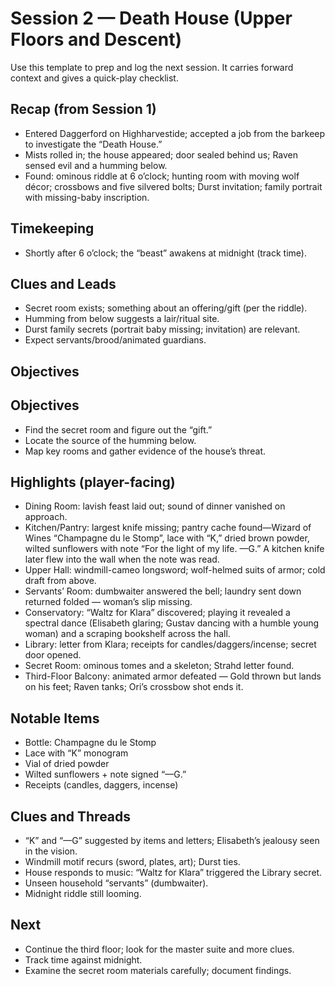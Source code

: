 # Session 2 — Death House (Upper Floors and Descent)

Use this template to prep and log the next session. It carries forward context and gives a quick-play checklist.

## Recap (from Session 1)

- Entered Daggerford on Highharvestide; accepted a job from the barkeep to investigate the “Death House.”
- Mists rolled in; the house appeared; door sealed behind us; Raven sensed evil and a humming below.
- Found: ominous riddle at 6 o’clock; hunting room with moving wolf décor; crossbows and five silvered bolts; Durst invitation; family portrait with missing-baby inscription.

## Timekeeping

- Shortly after 6 o’clock; the “beast” awakens at midnight (track time).

## Clues and Leads

- Secret room exists; something about an offering/gift (per the riddle).
- Humming from below suggests a lair/ritual site.
- Durst family secrets (portrait baby missing; invitation) are relevant.
- Expect servants/brood/animated guardians.

## Objectives

## Objectives

- Find the secret room and figure out the “gift.”
- Locate the source of the humming below.
- Map key rooms and gather evidence of the house’s threat.

## Highlights (player-facing)

- Dining Room: lavish feast laid out; sound of dinner vanished on approach.
- Kitchen/Pantry: largest knife missing; pantry cache found—Wizard of Wines “Champagne du le Stomp”, lace with “K,” dried brown powder, wilted sunflowers with note “For the light of my life. —G.” A kitchen knife later flew into the wall when the note was read.
- Upper Hall: windmill-cameo longsword; wolf-helmed suits of armor; cold draft from above.
- Servants’ Room: dumbwaiter answered the bell; laundry sent down returned folded — woman’s slip missing.
- Conservatory: “Waltz for Klara” discovered; playing it revealed a spectral dance (Elisabeth glaring; Gustav dancing with a humble young woman) and a scraping bookshelf across the hall.
- Library: letter from Klara; receipts for candles/daggers/incense; secret door opened.
- Secret Room: ominous tomes and a skeleton; Strahd letter found.
- Third-Floor Balcony: animated armor defeated — Gold thrown but lands on his feet; Raven tanks; Ori’s crossbow shot ends it.

## Notable Items

- Bottle: Champagne du le Stomp
- Lace with “K” monogram
- Vial of dried powder
- Wilted sunflowers + note signed “—G.”
- Receipts (candles, daggers, incense)

## Clues and Threads

- “K” and “—G” suggested by items and letters; Elisabeth’s jealousy seen in the vision.
- Windmill motif recurs (sword, plates, art); Durst ties.
- House responds to music: “Waltz for Klara” triggered the Library secret.
- Unseen household “servants” (dumbwaiter).
- Midnight riddle still looming.

## Next

- Continue the third floor; look for the master suite and more clues.
- Track time against midnight.
- Examine the secret room materials carefully; document findings.
